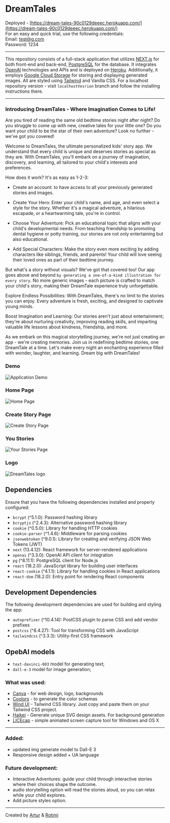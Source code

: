 # DreamTales 
Deployed - [https://dream-tales-90c0129deeec.herokuapp.com/](https://dream-tales-90c0129deeec.herokuapp.com/) <br/>
For an easy and quick trial, use the following credentials: <br/>
Email: test@g.com<br/>
Password: 1234
___
This repository consists of a full-stack application that utilizes [NEXT.js](https://nextjs.org/) for both front-end and back-end,  [PostgreSQL](https://www.postgresql.org/) for the database. It integrates [OpenAI](https://platform.openai.com/overview) technologies and APIs and is deployed on [Heroku](heroku.com). Additionally, it employs [Google Cloud Storage](https://cloud.google.com/?hl=en) for storing and displaying generated images. All are styled using [Tailwind](https://tailwindcss.com/) and Vanilla CSS.
For a localhost repository version - visit ```localhostVesrion``` branch and follow the installing instructions there.
___

### Introducing DreamTales - Where Imagination Comes to Life!

Are you tired of reading the same old bedtime stories night after night? Do you struggle to come up with new, creative tales for your little one? Do you want your child to be the star of their own adventure? Look no further - we've got you covered!

Welcome to DreamTales, the ultimate personalized kids' story app. We understand that every child is unique and deserves stories as special as they are. With DreamTales, you'll embark on a journey of imagination, discovery, and learning, all tailored to your child's interests and preferences.

How does it work? It's as easy as 1-2-3:

- Create an account: to have access to all your previously generated stories and images.

- Create Your Hero: Enter your child's name, and age, and even select a style for the story. Whether it's a magical adventure, a hilarious escapade, or a heartwarming tale, you're in control.

- Choose Your Adventure: Pick an educational topic that aligns with your child's developmental needs. From teaching friendship to promoting dental hygiene or potty training, our stories are not only entertaining but also educational.

- Add Special Characters: Make the story even more exciting by adding characters like siblings, friends, and parents! Your child will love seeing their loved ones as part of their bedtime journey.

But what's a story without visuals? We've got that covered too! Our app goes above and beyond ```by generating a one-of-a-kind illustration for every story```. No more generic images - each picture is crafted to match your child's story, making their DreamTale experience truly unforgettable.

Explore Endless Possibilities: With DreamTales, there's no limit to the stories you can enjoy. Every adventure is fresh, exciting, and designed to captivate young minds.

Boost Imagination and Learning: Our stories aren't just about entertainment; they're about nurturing creativity, improving reading skills, and imparting valuable life lessons about kindness, friendship, and more.

As we embark on this magical storytelling journey, we're not just creating an app - we're creating memories. Join us in redefining bedtime stories, one DreamTale at a time. Let's make every night an enchanting experience filled with wonder, laughter, and learning. Dream big with DreamTales!

### Demo
![Application Demo](./public/docs/dreamTales.gif)

### Home Page
![Home Page](./public/docs/HomeScreen.png)

### Create Story Page
![Create Story Page](./public/docs/CreateStory.png)

### You Stories
![Your Stories Page](./public/docs/yourStories.png)

### Logo
![DreamTales logo](./public/docs/design/logo/cloudBlueText.svg)


## Dependencies

Ensure that you have the following dependencies installed and properly configured:

- `bcrypt` (^5.1.0): Password hashing library
- `bcryptjs` (^2.4.3): Alternative password hashing library
- `cookie` (^0.5.0): Library for handling HTTP cookies
- `cookie-parser` (^1.4.6): Middleware for parsing cookies
- `jsonwebtoken` (^9.0.1): Library for creating and verifying JSON Web Tokens (JWT)
- `next` (13.4.12): React framework for server-rendered applications
- `openai` (^3.3.0): OpenAI API client for integration
- `pg` (^8.11.1): PostgreSQL client for Node.js
- `react` (18.2.0): JavaScript library for building user interfaces
- `react-cookie` (^4.1.1): Library for handling cookies in React applications
- `react-dom` (18.2.0): Entry point for rendering React components

## Development Dependencies

The following development dependencies are used for building and styling the app:

- `autoprefixer` (^10.4.14): PostCSS plugin to parse CSS and add vendor prefixes
- `postcss` (^8.4.27): Tool for transforming CSS with JavaScript
- `tailwindcss` (^3.3.3): Utility-first CSS framework


## OpebAI models
- `text-davinci-003` model for generating text;
- `dall-e-3` model for image generation;

### What was used:
* [Canva](https://www.canva.com/) - for web design, logo, backgrounds
* [Coolors](https://coolors.co/) - to generate the color schemas
* [Wind UI](https://wind-ui.com/) - Tailwind CSS library. Just copy and paste them on your Tailwind CSS project.
* [Haikei](https://app.haikei.app/) - Generate unique SVG design assets. For background generation
* [LICEcap](https://www.cockos.com/licecap/) - simple animated screen capture tool for Windows and OS X


---
### Added: 
- updated img generate model to Dall-E 3
- Responsive design added + UA language

### Future development:
- Interactive Adventures:  guide your child through interactive stories where their choices shape the outcome. 
- audio storytelling option will read the stories aloud, so you can relax while your child explores.
- Add picture styles option.
___

Created by [Artur](https://github.com/mr-Arturio) & [Rotimi](https://github.com/osuntol)
